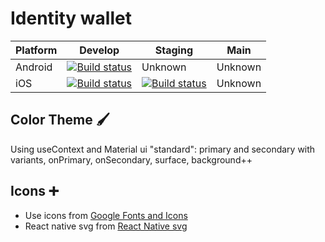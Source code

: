 
# Identity wallet

| Platform | Develop | Staging | Main |
|----------|------------------------------------------------------------------------------------------------|---------|------|
| Android  | [![Build status](https://build.appcenter.ms/v0.1/apps/2fb2e2de-3e9e-4bdd-b33f-4c9961fa8942/branches/main/badge)](https://appcenter.ms/orgs/Symfoni/apps/SymfoniID-android-develop/build/branches) | Unknown | Unknown |
| iOS      | [![Build status](https://build.appcenter.ms/v0.1/apps/8f5871d4-e3eb-4255-99b9-d6a874487996/branches/dev/badge)](https://appcenter.ms/orgs/Symfoni/apps/SymfoniID/build/branches/dev) | [![Build status](https://build.appcenter.ms/v0.1/apps/96a37fde-83c5-4024-a6a1-90a72be82854/branches/release/badge)](https://appcenter.ms/orgs/Symfoni/apps/SymfoniID-stage/build/branches/release) | Unknown |



## Color Theme 🖌️
Using useContext and Material ui "standard":
  primary and secondary with variants, onPrimary, onSecondary, surface, background++

## Icons ➕
- Use icons from [Google Fonts and Icons](https://fonts.google.com/icons)
- React native svg from [React Native svg](https://github.com/react-native-svg/react-native-svg)

